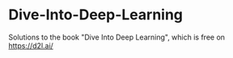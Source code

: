 # Dive-Into-Deep-Learning
Solutions to the book "Dive Into Deep Learning", which is free on https://d2l.ai/
